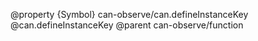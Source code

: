 @property {Symbol} can-observe/can.defineInstanceKey @can.defineInstanceKey
@parent can-observe/function
